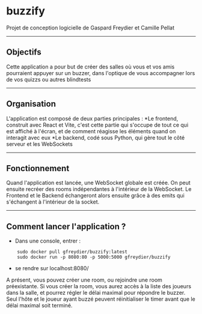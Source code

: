 # buzzify
Projet de conception logicielle de Gaspard Freydier et Camille Pellat

***
## Objectifs

Cette application a pour but de créer des salles où vous et vos amis pourraient appuyer sur un buzzer, dans l'optique de vous accompagner lors de vos quizzs ou autres blindtests

***
## Organisation

L'application est composé de deux parties principales :
*Le frontend, construit avec React et Vite, c'est cette partie qui s'occupe de tout ce qui est affiché à l'écran, et de comment réagisse les éléments quand on interagit avec eux
*Le backend, codé sous Python, qui gère tout le côté serveur et les WebSockets

***
## Fonctionnement

Quand l'application est lancée, une WebSocket globale est créée. On peut ensuite recréer des rooms indépendantes à l'intérieur de la WebSocket. Le Frontend et le Backend échangeront alors ensuite grâce à des emits qui s'échangent à l'intérieur de la socket.

***
## Comment lancer l'application ?

* Dans une console, entrer : 
```
    sudo docker pull gfreydier/buzzify:latest
    sudo docker run -p 8080:80 -p 5000:5000 gfreydier/buzzify
```
* se rendre sur localhost:8080/

A présent, vous pouvez créer une room, ou rejoindre une room préexistante. Si vous créer la room, vous aurez accès à la liste des joueurs dans la salle, et pourrez régler le délai maximal pour répondre le buzzer. Seul l'hôte et le joueur ayant buzzé peuvent réinitialiser le timer avant que le délai maximal soit terminé.